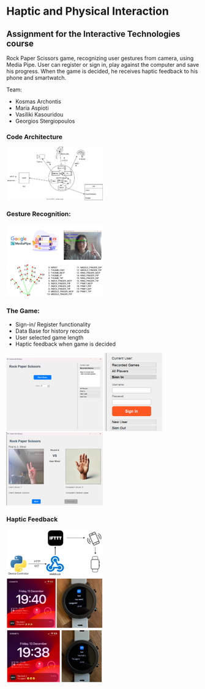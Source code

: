 <h1>Haptic and Physical Interaction</h1>
<h2>Assignment for the Interactive Technologies course</h2>

Rock Paper Scissors game, recognizing user gestures from camera, using Media Pipe.
User can register or sign in, play against the computer and save his progress. When the game is decided, he receives haptic feedback to his phone and smartwatch.

<p>Team: 
<ul>
  <li>Kosmas Archontis</li>
  <li>Maria Aspioti</li>
  <li>Vasiliki Kasouridou</li>
  <li>Georgios Stergiopoulos</li>
</ul>
<h3>Code Architecture</h3>
<img src="/media/architecture.svg" style="width: 50%; height:50%;">
<h3>Gesture Recognition: </h3>
<img src="/media/mediapipe.png" style="width: 50%; height:50%;">
<h3>The Game:</h3>
<ul>
  <li>Sign-in/ Register functionality</li>
  <li>Data Base for history records</li>
  <li>User selected game length</li>
  <li>Haptic feedback when game is decided</li>
</ul>
<img src="/media/home_Screen.png" style="width: 50%; height:50%;">
<img src="/media/sign_in.png" style="width: 30%; height:30%;">
<img src="/media/game_screen.png" style="width: 50%; height:50%;">
<h3>Haptic Feedback</h3>
<img src="/media/Screenshot 2024-12-13 192750.png" style="width: 50%; height:50%;">
<img src="/media/win.png" style="width: 50%; height:50%;">
<img src="/media/loss.png" style="width: 50%; height:50%;">
</p>
